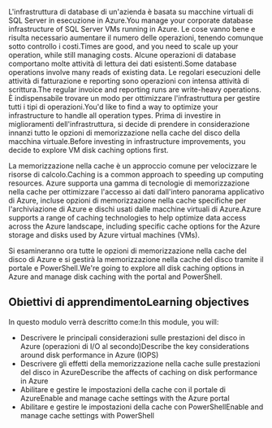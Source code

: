 <span data-ttu-id="2628c-101">L'infrastruttura di database di un'azienda è basata su macchine virtuali di SQL Server in esecuzione in Azure.</span><span class="sxs-lookup"><span data-stu-id="2628c-101">You manage your corporate database infrastructure of SQL Server VMs running in Azure.</span></span> <span data-ttu-id="2628c-102">Le cose vanno bene e risulta necessario aumentare il numero delle operazioni, tenendo comunque sotto controllo i costi.</span><span class="sxs-lookup"><span data-stu-id="2628c-102">Times are good, and you need to scale up your operation, while still managing costs.</span></span> <span data-ttu-id="2628c-103">Alcune operazioni di database comportano molte attività di lettura dei dati esistenti.</span><span class="sxs-lookup"><span data-stu-id="2628c-103">Some database operations involve many reads of existing data.</span></span> <span data-ttu-id="2628c-104">Le regolari esecuzioni delle attività di fatturazione e reporting sono operazioni con intensa attività di scrittura.</span><span class="sxs-lookup"><span data-stu-id="2628c-104">The regular invoice and reporting runs are write-heavy operations.</span></span> <span data-ttu-id="2628c-105">È indispensabile trovare un modo per ottimizzare l'infrastruttura per gestire tutti i tipi di operazioni.</span><span class="sxs-lookup"><span data-stu-id="2628c-105">You'd like to find a way to optimize your infrastructure to handle all operation types.</span></span> <span data-ttu-id="2628c-106">Prima di investire in miglioramenti dell'infrastruttura, si decide di prendere in considerazione innanzi tutto le opzioni di memorizzazione nella cache del disco della macchina virtuale.</span><span class="sxs-lookup"><span data-stu-id="2628c-106">Before investing in infrastructure improvements, you decide to explore VM disk caching options first.</span></span>

<span data-ttu-id="2628c-107">La memorizzazione nella cache è un approccio comune per velocizzare le risorse di calcolo.</span><span class="sxs-lookup"><span data-stu-id="2628c-107">Caching is a common approach to speeding up computing resources.</span></span> <span data-ttu-id="2628c-108">Azure supporta una gamma di tecnologie di memorizzazione nella cache per ottimizzare l'accesso ai dati dall'intero panorama applicativo di Azure, incluse opzioni di memorizzazione nella cache specifiche per l'archiviazione di Azure e dischi usati dalle macchine virtuali di Azure.</span><span class="sxs-lookup"><span data-stu-id="2628c-108">Azure supports a range of caching technologies to help optimize data access across the Azure landscape, including specific cache options for the Azure storage and disks used by Azure virtual machines (VMs).</span></span>

<span data-ttu-id="2628c-109">Si esamineranno ora tutte le opzioni di memorizzazione nella cache del disco di Azure e si gestirà la memorizzazione nella cache del disco tramite il portale e PowerShell.</span><span class="sxs-lookup"><span data-stu-id="2628c-109">We're going to explore all disk caching options in Azure and manage disk caching with the portal and PowerShell.</span></span>

## <a name="learning-objectives"></a><span data-ttu-id="2628c-110">Obiettivi di apprendimento</span><span class="sxs-lookup"><span data-stu-id="2628c-110">Learning objectives</span></span>

<span data-ttu-id="2628c-111">In questo modulo verrà descritto come:</span><span class="sxs-lookup"><span data-stu-id="2628c-111">In this module, you will:</span></span>

- <span data-ttu-id="2628c-112">Descrivere le principali considerazioni sulle prestazioni del disco in Azure (operazioni di I/O al secondo)</span><span class="sxs-lookup"><span data-stu-id="2628c-112">Describe the key considerations around disk performance in Azure (IOPS)</span></span>
- <span data-ttu-id="2628c-113">Descrivere gli effetti della memorizzazione nella cache sulle prestazioni del disco in Azure</span><span class="sxs-lookup"><span data-stu-id="2628c-113">Describe the affects of caching on disk performance in Azure</span></span>
- <span data-ttu-id="2628c-114">Abilitare e gestire le impostazioni della cache con il portale di Azure</span><span class="sxs-lookup"><span data-stu-id="2628c-114">Enable and manage cache settings with the Azure portal</span></span>
- <span data-ttu-id="2628c-115">Abilitare e gestire le impostazioni della cache con PowerShell</span><span class="sxs-lookup"><span data-stu-id="2628c-115">Enable and manage cache settings with PowerShell</span></span>